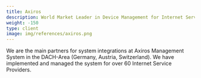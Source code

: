 ```yaml
---
title: Axiros
description: World Market Leader in Device Management for Internet Service Providers
weight: -150
type: client
image: img/references/axiros.png
---
```

We are the main partners for system integrations at Axiros Management System in the DACH-Area (Germany, Austria, Switzerland). We have implemented and managed the system for over 60 Internet Service Providers.
